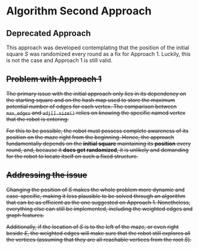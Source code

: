 # Algorithm Second Approach

## Deprecated Approach

This approach was developed contemplating that the position of the initial square $S$ was randomized every round as a fix for Approach 1. Luckily, this is not the case and Approach 1 is still valid.

## ~~Problem with Approach 1~~

~~The primary issue with the initial approach only lies in its dependency on the starting square and on the hash map used to store the maximum potential number of edges for each vertex. The comparison between `max_edges` and `adj[].size()` relies on knowing the specific named vertex that the robot is entering.~~

~~For this to be possible, the robot must possess complete awareness of its position on the maze right from the beginning. Hence, the approach fundamentally depends on the **initial square** maintaining its **position** every round, and, because it **does get randomized**, it is unlikely and demanding for the robot to locate itself on such a fixed structure.~~

## ~~Addressing the issue~~

~~Changing the position of $S$ makes the whole problem more dynamic and case-specific, making it less plausible to be solved through an algorithm that can be as efficient as the one suggested on Approach 1. Nonetheless, everything else can still be implemented, including the weighted edges and graph features.~~

~~Additionally, if the location of $S$ is to the left of the maze, or even right beside $E$, the weighted edges will make sure that the robot still explores all the vertices (assuming that they are all reachable vertices from the root $S$).~~